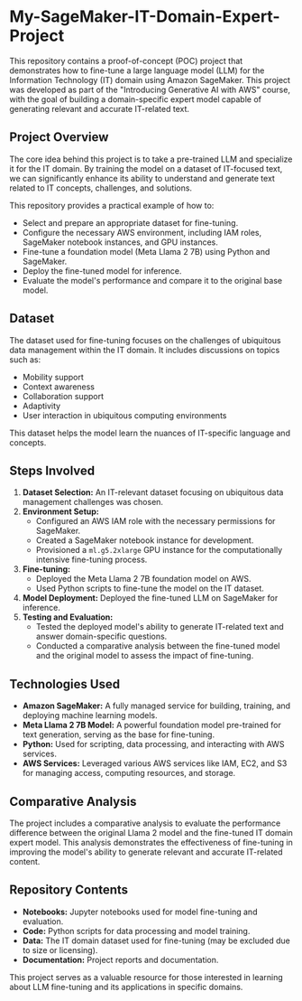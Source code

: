 # My-SageMaker-IT-Domain-Expert-Project
This repository contains a proof-of-concept (POC) project that demonstrates how to fine-tune a large language model (LLM) for the Information Technology (IT) domain using Amazon SageMaker.  This project was developed as part of the "Introducing Generative AI with AWS" course, with the goal of building a domain-specific expert model capable of generating relevant and accurate IT-related text.

## Project Overview

The core idea behind this project is to take a pre-trained LLM and specialize it for the IT domain. By training the model on a dataset of IT-focused text, we can significantly enhance its ability to understand and generate text related to IT concepts, challenges, and solutions.

This repository provides a practical example of how to:

* Select and prepare an appropriate dataset for fine-tuning.
* Configure the necessary AWS environment, including IAM roles, SageMaker notebook instances, and GPU instances.
* Fine-tune a foundation model (Meta Llama 2 7B) using Python and SageMaker.
* Deploy the fine-tuned model for inference.
* Evaluate the model's performance and compare it to the original base model.

## Dataset

The dataset used for fine-tuning focuses on the challenges of ubiquitous data management within the IT domain. It includes discussions on topics such as:

* Mobility support
* Context awareness
* Collaboration support
* Adaptivity
* User interaction in ubiquitous computing environments

This dataset helps the model learn the nuances of IT-specific language and concepts.

## Steps Involved

1. **Dataset Selection:**  An IT-relevant dataset focusing on ubiquitous data management challenges was chosen.
2. **Environment Setup:**
    * Configured an AWS IAM role with the necessary permissions for SageMaker.
    * Created a SageMaker notebook instance for development.
    * Provisioned a `ml.g5.2xlarge` GPU instance for the computationally intensive fine-tuning process.
3. **Fine-tuning:**
    * Deployed the Meta Llama 2 7B foundation model on AWS.
    * Used Python scripts to fine-tune the model on the IT dataset.
4. **Model Deployment:** Deployed the fine-tuned LLM on SageMaker for inference.
5. **Testing and Evaluation:**
    * Tested the deployed model's ability to generate IT-related text and answer domain-specific questions.
    * Conducted a comparative analysis between the fine-tuned model and the original model to assess the impact of fine-tuning.

## Technologies Used

* **Amazon SageMaker:** A fully managed service for building, training, and deploying machine learning models.
* **Meta Llama 2 7B Model:** A powerful foundation model pre-trained for text generation, serving as the base for fine-tuning.
* **Python:**  Used for scripting, data processing, and interacting with AWS services.
* **AWS Services:**  Leveraged various AWS services like IAM, EC2, and S3 for managing access, computing resources, and storage.

## Comparative Analysis

The project includes a comparative analysis to evaluate the performance difference between the original Llama 2 model and the fine-tuned IT domain expert model. This analysis demonstrates the effectiveness of fine-tuning in improving the model's ability to generate relevant and accurate IT-related content.

## Repository Contents

* **Notebooks:** Jupyter notebooks used for model fine-tuning and evaluation.
* **Code:** Python scripts for data processing and model training.
* **Data:**  The IT domain dataset used for fine-tuning (may be excluded due to size or licensing).
* **Documentation:** Project reports and documentation.

This project serves as a valuable resource for those interested in learning about LLM fine-tuning and its applications in specific domains.
